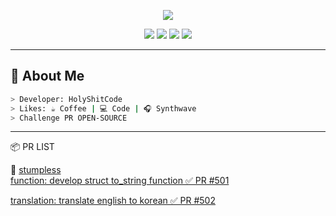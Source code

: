 <p align="center">
  <img src="https://github-readme-stats.vercel.app/api?username=holyshitcode&show_icons=true&theme=green" />
</p>
<p align="center">
  <img src="https://img.shields.io/badge/Spring-6DB33F?style=for-the-badge&logo=spring&logoColor=white"/>
  <img src="https://img.shields.io/badge/Java-ED8B00?style=for-the-badge&logo=java&logoColor=white"/>
  <img src="https://img.shields.io/badge/C-00599C?style=for-the-badge&logo=c&logoColor=white"/>
  <img src="https://img.shields.io/badge/C++-00599C?style=for-the-badge&logo=C%2B%2B&logoColor=white">

</p>

---

## 🧠 About Me

```bash
> Developer: HolyShitCode
> Likes: ☕ Coffee | 💻 Code | 🎧 Synthwave
> Challenge PR OPEN-SOURCE 
```
<hr>
📦 PR LIST

🔧 [stumpless](https://github.com/goatshriek/stumpless)<br>
[function: develop struct to_string function
✅ PR #501](https://github.com/goatshriek/stumpless/pull/501)

[translation: translate english to korean
✅ PR #502](https://github.com/goatshriek/stumpless/pull/502)
